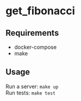 # get_fibonacci

## Requirements
* docker-compose
* make

## Usage
Run a server: `make up`  
Run tests: `make test`
